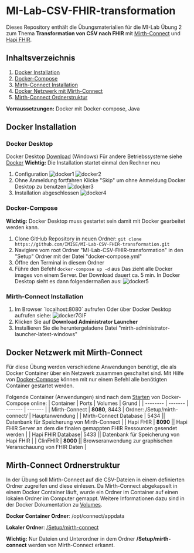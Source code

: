 # MI-Lab-CSV-FHIR-transformation

Dieses Repository enthält die Übungsmaterialien für die MI-Lab Übung 2 zum Thema **Transformation von CSV nach FHIR** mit [Mirth-Connect](https://www.nextgen.com/solutions/interoperability/mirth-integration-engine)
und [Hapi FHIR](https://hapifhir.io/).

## Inhaltsverzeichnis
1. [Docker Installation](#docker-installation)
2. [Docker-Compose](#docker-compose)
3. [Mirth-Connect Installation](#mirth-connect-installation)
4. [Docker Netzwerk mit Mirth-Connect](#docker-netzwerk-mit-mirth-connect)
5. [Mirth-Connect Ordnerstruktur](#mirth-connect-ordnerstruktur)

**Vorraussetzungen:** Docker mit Docker-compose, Java

## Docker Installation
### Docker Desktop
Docker Desktop [Download](https://desktop.docker.com/win/main/amd64/Docker%20Desktop%20Installer.exe?utm_source=docker&utm_medium=webreferral&utm_campaign=dd-smartbutton&utm_location=module) (Windows) 
Für andere Betriebssysteme siehe [Docker](https://www.docker.com/products/docker-desktop/)
**Wichtig:** Die Installation startet einmal den Rechner neu
1. Configuration
  ![docker1](https://github.com/user-attachments/assets/4df34253-41c2-4a82-86cc-b8016bbac017)
  ![docker2](https://github.com/user-attachments/assets/9b3e3b0b-7084-49f3-9f9c-22a915e6e97b)
2. Ohne Anmeldung fortfahren
   Klicke "Skip" um ohne Anmeldung Docker Desktop zu benutzen 
   ![docker3](https://github.com/user-attachments/assets/e51ec963-5a34-40dc-88cd-7156395b49e5)
3. Installation abgeschlossen
   ![docker4](https://github.com/user-attachments/assets/181e767a-9ea1-43a7-855d-a804a72ee707)

### Docker-Compose
**Wichtig:** Docker Desktop muss gestartet sein damit mit Docker gearbeitet werden kann. 
1. Clone GitHub Repository in neuen Ordner: `git clone https://github.com/IMISE/MI-Lab-CSV-FHIR-transformation.git`
2. Navigiere vom root Ordner "MI-Lab-CSV-FHIR-transformation" in den "Setup" Ordner mit der Datei "docker-compose.yml"
3. Öffne den Terminal in diesem Ordner
4. Führe den Befehl `docker-compose up -d` aus
   Das zieht alle Docker images von einem Server. Der Download dauert ca. 5 min.
   In Docker Desktop sieht es dann folgendermaßen aus:
   ![docker5](https://github.com/user-attachments/assets/d6a2e65d-983c-4f7c-8e6e-995120973f7b)
  
### Mirth-Connect Installation
1. Im Browser ´localhost:8080´ aufrufen
   Oder über Docker Desktop aufrufen siehe:
   ![docker7GIF](https://github.com/user-attachments/assets/9a5c6943-7c36-4771-bf29-6eae11f62833)
2. Klicken Sie auf **Download Administrator Launcher**
3. Installieren Sie die heruntergeladene Datei "mirth-administrator-launcher-latest-windows"

## Docker Netzwerk mit Mirth-Connect 
Für diese Übung werden verschiedene Anwendungen benötigt, die als Docker Container über ein Netzwerk zusammen geschaltet sind. 
Mit Hilfe von [Docker-Compose](https://docs.docker.com/compose/) können mit nur einem Befehl alle benötigten Container gestartet werden.

Folgende Container (Anwendungen) sind nach dem [Starten](#docker-compose) von Docker-Compose online:
| Container | Ports | Volumes | Grund |
| -------- | ------- | ------- | ------- |
| Mirth-Connect | **8080**, 8443 | Ordner: /Setup/mirth-connect/ | Hauptanwendung |
| Mirth-Connect Database | 5434 || Datenbank für Speicherung von Mirth-Connect |
| Hapi FHIR | **8090** || Hapi FHIR Server an dem die finalen gemappten FHIR Ressourcen gesendet werden |
| Hapi FHIR Database| 5433 || Datenbank für Speicherung von Hapi FHIR |
| ClinFHIR | **8000** || Browseranwendung zur graphischen Veranschauung von FHIR Daten |

## Mirth-Connect Ordnerstruktur
In der Übung soll Mirth-Connect auf die CSV-Dateien in einem definierten Ordner zugreifen und diese einlesen. Da Mirth-Connect abgekapselt in einem
Docker Container läuft, wurde ein Ordner im Container auf einen lokalen Ordner im Computer gemappt. 
Weitere Informationen dazu sind in der Docker Dokumentation zu [Volumes](https://docs.docker.com/engine/storage/volumes/).

**Docker Container Ordner**: /opt/connect/appdata 

**Lokaler Ordner**: [/Setup/mirth-connect](https://github.com/IMISE/MI-Lab-E02-CSV-to-FHIR/tree/main/Setup/mirth-connect)

**Wichtig:** Nur Dateien und Unterordner in dem Ordner **/Setup/mirth-connect** werden von Mirth-Connect erkannt. 


